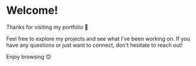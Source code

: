 # Welcome!

Thanks for visiting my portfolio 🎉

Feel free to explore my projects and see what I've been working on. If you have any questions or just want to connect, don't hesitate to reach out!

Enjoy browsing 😊
